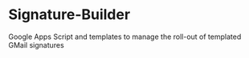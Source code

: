 Signature-Builder
=================

Google Apps Script and templates to manage the roll-out of templated GMail signatures
